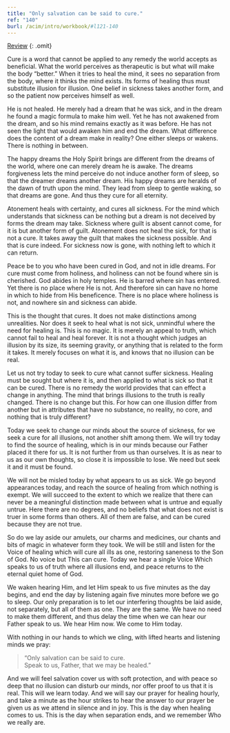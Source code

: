 ```yaml
---
title: "Only salvation can be said to cure."
ref: "140"
burl: /acim/intro/workbook/#l121-140
---
```


<a class="hide-review" href="/workbook/l150/#l140">Review</a>
{: .omit}

Cure is a word that cannot be applied to any remedy the world accepts as
beneficial. What the world perceives as therapeutic is but what will
make the body “better.” When it tries to heal the mind, it sees no
separation from the body, where it thinks the mind exists. Its forms of
healing thus must substitute illusion for illusion. One belief in
sickness takes another form, and so the patient now perceives himself as
well.

He is not healed. He merely had a dream that he was sick, and in the
dream he found a magic formula to make him well. Yet he has not awakened
from the dream, and so his mind remains exactly as it was before. He has
not seen the light that would awaken him and end the dream. What
difference does the content of a dream make in reality? One either
sleeps or wakens. There is nothing in between.

The happy dreams the Holy Spirit brings are different from the dreams of
the world, where one can merely dream he is awake. The dreams
forgiveness lets the mind perceive do not induce another form of sleep,
so that the dreamer dreams another dream. His happy dreams are heralds
of the dawn of truth upon the mind. They lead from sleep to gentle
waking, so that dreams are gone. And thus they cure for all eternity.

Atonement heals with certainty, and cures all sickness. For the mind
which understands that sickness can be nothing but a dream is not
deceived by forms the dream may take. Sickness where guilt is absent
cannot come, for it is but another form of guilt. Atonement does not
heal the sick, for that is not a cure. It takes away the guilt that
makes the sickness possible. And that is cure indeed. For sickness now
is gone, with nothing left to which it can return.

Peace be to you who have been cured in God, and not in idle dreams. For
cure must come from holiness, and holiness can not be found where sin is
cherished. God abides in holy temples. He is barred where sin has
entered. Yet there is no place where He is not. And therefore sin can
have no home in which to hide from His beneficence. There is no place
where holiness is not, and nowhere sin
and sickness can abide.

This is the thought that cures. It does not make distinctions among
unrealities. Nor does it seek to heal what is not sick, unmindful where
the need for healing is. This is no magic. It is merely an appeal to
truth, which cannot fail to heal and heal forever. It is not a thought
which judges an illusion by its size, its seeming gravity, or anything
that is related to the form it takes. It merely focuses on what it is,
and knows that no illusion can be real.

Let us not try today to seek to cure what cannot suffer sickness.
Healing must be sought but where it is, and then applied to what is sick
so that it can be cured. There is no remedy the world provides that can
effect a change in anything. The mind that brings illusions to the truth
is really changed. There is no change but this. For how can one illusion
differ from another but in attributes that have no substance, no
reality, no core, and nothing that is truly different?

Today we seek to change our minds about the source of sickness, for we
seek a cure for all illusions, not another shift among them. We will try
today to find the source of healing, which is in our minds because our
Father placed it there for us. It is not further from us than ourselves.
It is as near to us as our own thoughts, so close it is impossible to
lose. We need but seek it and it must be found.

We will not be misled today by what appears to us as sick. We go beyond
appearances today, and reach the source of healing from which nothing is
exempt. We will succeed to the extent to which we realize that there can
never be a meaningful distinction made between what is untrue and
equally untrue. Here there are no degrees, and no beliefs that what does
not exist is truer in some forms than others. All of them are false, and
can be cured because they are not true.

So do we lay aside our amulets, our charms and medicines, our chants and
bits of magic in whatever form they took. We will be still and listen for
the Voice of healing which will cure all ills as one, restoring saneness
to the Son of God. No voice but This can cure. Today we hear a single
Voice Which speaks to us of truth where all illusions end, and peace
returns to the eternal quiet home of God.

We waken hearing Him, and let Him speak to us five minutes as the day
begins, and end the day by listening again five minutes more
before we go to sleep. Our only preparation is to let our interfering
thoughts be laid aside, not separately, but all of them as one. They are
the same. We have no need to make them different, and thus delay the
time when we can hear our Father speak to us. We hear Him now. We come
to Him today.

With nothing in our hands to which we cling, with lifted hearts and
listening minds we pray:

> “Only salvation can be said to cure.<br/>
> Speak to us, Father, that we may be healed.”

And we will feel salvation cover us with soft protection, and with peace
so deep that no illusion can disturb our minds, nor offer proof to us
that it is real. This will we learn today. And we will say our prayer
for healing hourly, and take a minute as the hour strikes to hear the
answer to our prayer be given us as we attend in silence and in joy. This
is the day when healing comes to us. This is the day when separation
ends, and we remember Who we really are.

